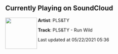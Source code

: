 ## Currently Playing on SoundCloud

[<img align="left" width="100" src="https://i1.sndcdn.com/artworks-000227422377-3suxc7-t500x500.jpg">](https://soundcloud.com/pls-ty/plsty-run-wild?in=saxurn/sets/aether-creatures)

**Artist**: PLS&TY 

**Track**: PLS&TY - Run Wild

Last updated at 05/22/2021 05:36
